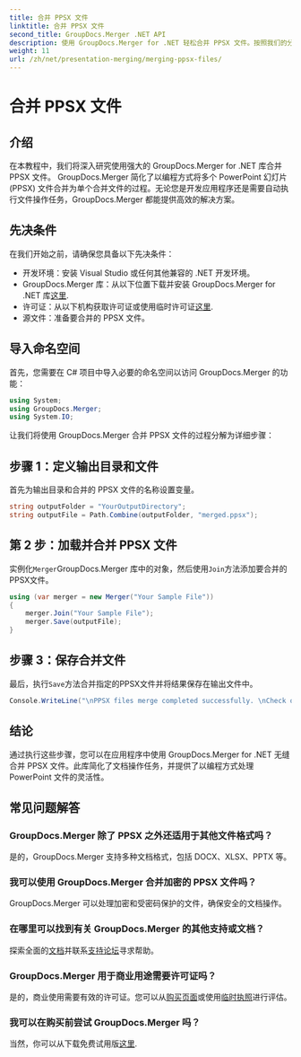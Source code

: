 ```yaml
---
title: 合并 PPSX 文件
linktitle: 合并 PPSX 文件
second_title: GroupDocs.Merger .NET API
description: 使用 GroupDocs.Merger for .NET 轻松合并 PPSX 文件。按照我们的分步指南自动执行文件合并任务！增强您的文档管理工作流程。
weight: 11
url: /zh/net/presentation-merging/merging-ppsx-files/
---
```


# 合并 PPSX 文件

## 介绍
在本教程中，我们将深入研究使用强大的 GroupDocs.Merger for .NET 库合并 PPSX 文件。 GroupDocs.Merger 简化了以编程方式将多个 PowerPoint 幻灯片 (PPSX) 文件合并为单个合并文件的过程。无论您是开发应用程序还是需要自动执行文件操作任务，GroupDocs.Merger 都能提供高效的解决方案。
## 先决条件
在我们开始之前，请确保您具备以下先决条件：
- 开发环境：安装 Visual Studio 或任何其他兼容的 .NET 开发环境。
-  GroupDocs.Merger 库：从以下位置下载并安装 GroupDocs.Merger for .NET 库[这里](https://releases.groupdocs.com/merger/net/).
- 许可证：从以下机构获取许可证或使用临时许可证[这里](https://purchase.groupdocs.com/temporary-license/).
- 源文件：准备要合并的 PPSX 文件。

## 导入命名空间
首先，您需要在 C# 项目中导入必要的命名空间以访问 GroupDocs.Merger 的功能：
```csharp
using System; 
using GroupDocs.Merger;
using System.IO;
```

让我们将使用 GroupDocs.Merger 合并 PPSX 文件的过程分解为详细步骤：
## 步骤 1：定义输出目录和文件
首先为输出目录和合并的 PPSX 文件的名称设置变量。
```csharp
string outputFolder = "YourOutputDirectory";
string outputFile = Path.Combine(outputFolder, "merged.ppsx");
```
## 第 2 步：加载并合并 PPSX 文件
实例化`Merger`GroupDocs.Merger 库中的对象，然后使用`Join`方法添加要合并的PPSX文件。
```csharp
using (var merger = new Merger("Your Sample File"))
{
    merger.Join("Your Sample File");
    merger.Save(outputFile);
}
```
## 步骤 3：保存合并文件
最后，执行`Save`方法合并指定的PPSX文件并将结果保存在输出文件中。
```csharp
Console.WriteLine("\nPPSX files merge completed successfully. \nCheck output in {0}", outputFolder);
```

## 结论
通过执行这些步骤，您可以在应用程序中使用 GroupDocs.Merger for .NET 无缝合并 PPSX 文件。此库简化了文档操作任务，并提供了以编程方式处理 PowerPoint 文件的灵活性。

## 常见问题解答
### GroupDocs.Merger 除了 PPSX 之外还适用于其他文件格式吗？
是的，GroupDocs.Merger 支持多种文档格式，包括 DOCX、XLSX、PPTX 等。
### 我可以使用 GroupDocs.Merger 合并加密的 PPSX 文件吗？
GroupDocs.Merger 可以处理加密和受密码保护的文件，确保安全的文档操作。
### 在哪里可以找到有关 GroupDocs.Merger 的其他支持或文档？
探索全面的[文档](https://tutorials.groupdocs.com/merger/net/)并联系[支持论坛](https://forum.groupdocs.com/c/merger/32)寻求帮助。
### GroupDocs.Merger 用于商业用途需要许可证吗？
是的，商业使用需要有效的许可证。您可以从[购买页面](https://purchase.groupdocs.com/buy)或使用[临时执照](https://purchase.groupdocs.com/temporary-license/)进行评估。
### 我可以在购买前尝试 GroupDocs.Merger 吗？
当然，你可以从下载免费试用版[这里](https://releases.groupdocs.com/).